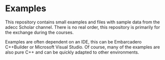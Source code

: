 # Examples

This repository contains small examples and files with sample data from the adecc Scholar channel. There is no real order, this repository is primarily for the exchange during the courses.

Examples are often dependent on an IDE, this can be Embarcadero C++Builder or Microsoft Visual Studio. Of course, many of the examples are also pure C++ and can be quickly adapted to other environments. 
